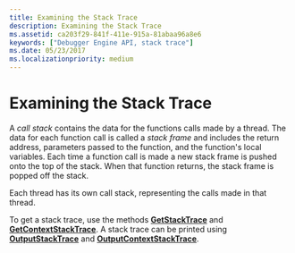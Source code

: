 ```yaml
---
title: Examining the Stack Trace
description: Examining the Stack Trace
ms.assetid: ca203f29-841f-411e-915a-81abaa96a8e6
keywords: ["Debugger Engine API, stack trace"]
ms.date: 05/23/2017
ms.localizationpriority: medium
---
```


# Examining the Stack Trace


A *call stack* contains the data for the functions calls made by a thread. The data for each function call is called a *stack frame* and includes the return address, parameters passed to the function, and the function's local variables. Each time a function call is made a new stack frame is pushed onto the top of the stack. When that function returns, the stack frame is popped off the stack.

Each thread has its own call stack, representing the calls made in that thread.

To get a stack trace, use the methods [**GetStackTrace**](https://docs.microsoft.com/windows-hardware/drivers/ddi/dbgeng/nf-dbgeng-idebugcontrol3-getstacktrace) and [**GetContextStackTrace**](https://docs.microsoft.com/windows-hardware/drivers/ddi/dbgeng/nf-dbgeng-idebugcontrol4-getcontextstacktrace). A stack trace can be printed using [**OutputStackTrace**](https://docs.microsoft.com/windows-hardware/drivers/ddi/dbgeng/nf-dbgeng-idebugcontrol3-outputstacktrace) and [**OutputContextStackTrace**](https://docs.microsoft.com/windows-hardware/drivers/ddi/dbgeng/nf-dbgeng-idebugcontrol4-outputcontextstacktrace).

 

 





